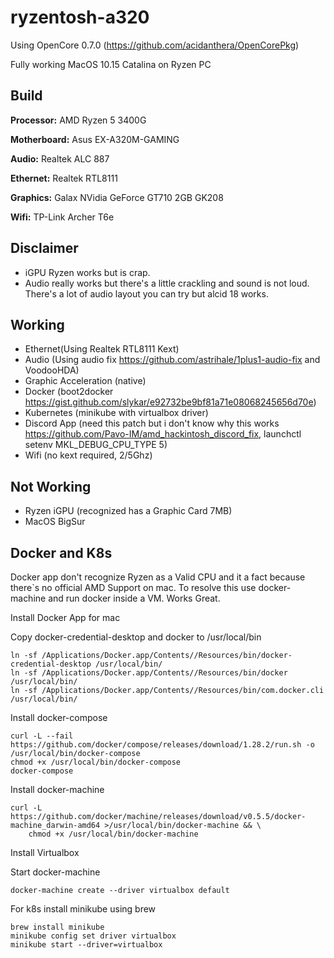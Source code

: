 # ryzentosh-a320
Using OpenCore 0.7.0 (https://github.com/acidanthera/OpenCorePkg)

Fully working MacOS 10.15 Catalina on Ryzen PC

## Build

**Processor:** AMD Ryzen 5 3400G

**Motherboard:** Asus EX-A320M-GAMING

**Audio:** Realtek ALC 887

**Ethernet:** Realtek RTL8111

**Graphics:** Galax NVidia GeForce GT710 2GB GK208

**Wifi:** TP-Link Archer T6e

## Disclaimer
- iGPU Ryzen works but is crap.
- Audio really works but there's a little crackling and sound is not loud. There's a lot of audio layout you can try but alcid 18 works.

## Working
- Ethernet(Using Realtek RTL8111 Kext)
- Audio (Using audio fix https://github.com/astrihale/1plus1-audio-fix and VoodooHDA)
- Graphic Acceleration (native)
- Docker (boot2docker https://gist.github.com/slykar/e92732be9bf81a71e08068245656d70e)
- Kubernetes (minikube with virtualbox driver)
- Discord App (need this patch but i don't know why this works https://github.com/Pavo-IM/amd_hackintosh_discord_fix, launchctl setenv MKL_DEBUG_CPU_TYPE 5)
- Wifi (no kext required, 2/5Ghz)

## Not Working
- Ryzen iGPU (recognized has a Graphic Card 7MB)
- MacOS BigSur


## Docker and K8s

Docker app don't recognize Ryzen as a Valid CPU and it a fact because there`s no official AMD Support on mac. To resolve this use docker-machine and run docker inside a VM. Works Great.

Install Docker App for mac

Copy docker-credential-desktop and docker to /usr/local/bin

```
ln -sf /Applications/Docker.app/Contents//Resources/bin/docker-credential-desktop /usr/local/bin/
ln -sf /Applications/Docker.app/Contents//Resources/bin/docker /usr/local/bin/
ln -sf /Applications/Docker.app/Contents//Resources/bin/com.docker.cli /usr/local/bin/
```

Install docker-compose
```
curl -L --fail https://github.com/docker/compose/releases/download/1.28.2/run.sh -o /usr/local/bin/docker-compose
chmod +x /usr/local/bin/docker-compose
docker-compose
```

Install docker-machine
```
curl -L https://github.com/docker/machine/releases/download/v0.5.5/docker-machine_darwin-amd64 >/usr/local/bin/docker-machine && \
    chmod +x /usr/local/bin/docker-machine
```
Install Virtualbox 

Start docker-machine
```
docker-machine create --driver virtualbox default
```

For k8s install minikube using brew
```
brew install minikube
minikube config set driver virtualbox
minikube start --driver=virtualbox
```
